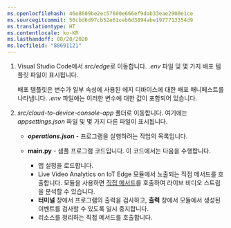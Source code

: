 ```yaml
---
ms.openlocfilehash: 46e8609be2ec57600e666ef9dab33eae2900e1ce
ms.sourcegitcommit: 56cbd6d97cb52e61ceb6d3894abe1977713354d9
ms.translationtype: HT
ms.contentlocale: ko-KR
ms.lasthandoff: 08/20/2020
ms.locfileid: "88691121"
---
```

1. Visual Studio Code에서 *src/edge*로 이동합니다. *.env* 파일 및 몇 가지 배포 템플릿 파일이 표시됩니다.

    배포 템플릿은 변수가 일부 속성에 사용된 에지 디바이스에 대한 배포 매니페스트를 나타냅니다. *.env* 파일에는 이러한 변수에 대한 값이 포함되어 있습니다.
1. *src/cloud-to-device-console-app* 폴더로 이동합니다. 여기에는 *appsettings.json* 파일 및 몇 가지 다른 파일이 표시됩니다.

    * ***operations.json*** - 프로그램을 실행하려는 작업의 목록입니다.
    * **main.py** - 샘플 프로그램 코드입니다. 이 코드에서는 다음을 수행합니다.
    
      * 앱 설정을 로드합니다.
      * Live Video Analytics on IoT Edge 모듈에서 노출되는 직접 메서드를 호출합니다. 모듈을 사용하면 [직접 메서드](../../../direct-methods.md)를 호출하여 라이브 비디오 스트림을 분석할 수 있습니다.
      * **터미널** 창에서 프로그램의 출력을 검사하고, **출력** 창에서 모듈에서 생성된 이벤트를 검사할 수 있도록 일시 중지합니다.
      * 리소스를 정리하는 직접 메서드를 호출합니다.   

